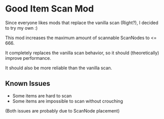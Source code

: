 # Good Item Scan Mod

Since everyone likes mods that replace the vanilla scan (Right?), I decided to try my own :)

This mod increases the maximum amount of scannable ScanNodes to <= 666.

It completely replaces the vanilla scan behavior, so it should (theoretically) improve performance.

It should also be more reliable than the vanilla scan.

## Known Issues

- Some items are hard to scan
- Some items are impossible to scan without crouching

(Both issues are probably due to ScanNode placement)